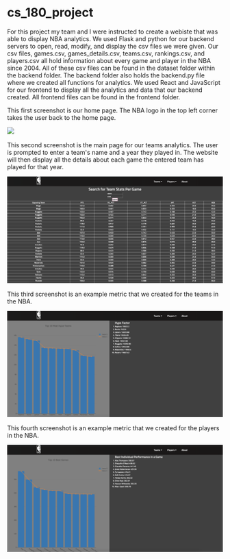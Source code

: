 # cs_180_project

For this project my team and I were instructed to create a webiste that was able to display NBA analytics. We used Flask and python for our backend servers to open, read, modify, and display the csv files we were given. Our csv files, games.csv, games_details.csv, teams.csv, rankings.csv, and players.csv all hold information about every game and player in the NBA since 2004. All of these csv files can be found in the dataset folder within the backend folder. The backend folder also holds the backend.py file where we created all functions for analytics. We used React and JavaScript for our frontend to display all the analytics and data that our backend created. All frontend files can be found in the frontend folder. 

This first screenshot is our home page. The NBA logo in the top left corner takes the user back to the home page.

![](images/home_screen.png)

This second screenshot is the main page for our teams analytics. The user is prompted to enter a team's name and a year they played in. The website will then display all the details about each game the entered team has played for that year.

![](images/teams_home_page.png)

This third screenshot is an example metric that we created for the teams in the NBA.

![](images/team_hype.png)

This fourth screenshot is an example metric that we created for the players in the NBA.

![](images/player_performance.png)